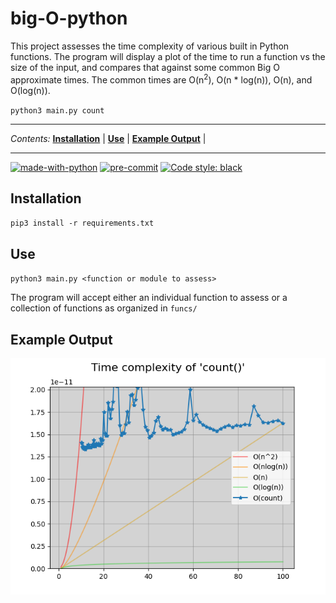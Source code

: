 # big-O-python
This project assesses the time complexity of various built in Python functions. The program will display a plot of the time to run a function vs the size of the input, and compares that against some common Big O approximate times. The common times are O(n<sup>2</sup>), O(n * log(n)), O(n), and O(log(n)).

`python3 main.py count`

---

_Contents:_
**[Installation](#installation)** |
**[Use](#use)** |
**[Example Output](#example-output)** |

---

[![made-with-python](https://img.shields.io/badge/Made%20with-Python-1f425f.svg)](https://www.python.org/)
[![pre-commit](https://img.shields.io/badge/pre--commit-enabled-brightgreen?logo=pre-commit&logoColor=white)](https://github.com/pre-commit/pre-commit)
[![Code style: black](https://img.shields.io/badge/code%20style-black-000000.svg)](https://github.com/psf/black)


## Installation
`pip3 install -r requirements.txt`

## Use
`python3 main.py <function or module to assess>`

The program will accept either an individual function to assess or a collection of functions as organized in `funcs/`

## Example Output
![Time complexity of str.count()](images/count.png)
